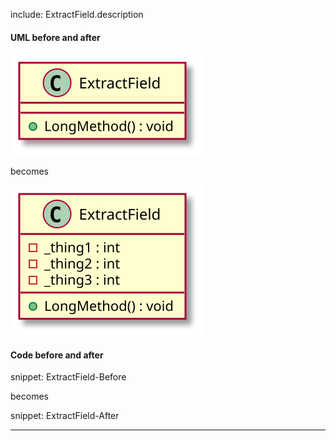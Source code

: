 

include: ExtractField.description

#### UML before and after

![ExtractField - Before](uml/Before/Extract/ExtractField.svg?raw=true)

becomes

![ExtractField - After](uml/After/Extract/ExtractField.svg?raw=true)

#### Code before and after

snippet: ExtractField-Before

becomes

snippet: ExtractField-After

-----

